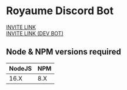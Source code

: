 # Royaume Discord Bot

[INVITE LINK](https://discord.com/api/oauth2/authorize?client_id=831542935014867014&permissions=0&scope=applications.commands%20bot)  
[INVITE LINK (DEV BOT)](https://discord.com/api/oauth2/authorize?client_id=985837649048784917&permissions=0&scope=bot%20applications.commands)

## Node & NPM versions required
| NodeJS  | NPM   |
| ------- | ----- |
| 16.X    | 8.X   |
